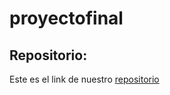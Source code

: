 # proyectofinal

<h2>Repositorio:</h2>

Este es el link de nuestro [repositorio](https://github.com/lauralardies/proyectofinal)
